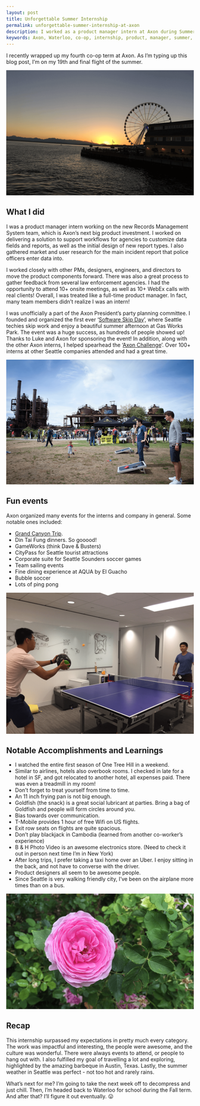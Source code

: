 ```yaml
---
layout: post
title: Unforgettable Summer Internship
permalink: unforgettable-summer-internship-at-axon
description: I worked as a product manager intern at Axon during Summer 2017. In this blog post, I discuss what I worked on and what I learned.
keywords: Axon, Waterloo, co-op, internship, product, manager, summer, Seattle, travel
---
```


I recently wrapped up my fourth co-op term at Axon. As I’m typing up this blog post, I’m on my 19th and final flight of the summer.

![Seattle Summer](/assets/seattlesummer.png)

<!--more-->

## What I did

I was a product manager intern working on the new Records Management System team, which is Axon’s next big product investment. I worked on delivering a solution to support workflows for agencies to customize data fields and reports, as well as the initial design of new report types. I also gathered market and user research for the main incident report that police officers enter data into.

I worked closely with other PMs, designers, engineers, and directors to move the product components forward. There was also a great process to gather feedback from several law enforcement agencies. I had the opportunity to attend 10+ onsite meetings, as well as 10+ WebEx calls with real clients! Overall, I was treated like a full-time product manager. In fact, many team members didn’t realize I was an intern!

I was unofficially a part of the Axon President’s party planning committee. I founded and organized the first ever ‘[Software Skip Day](https://www.facebook.com/events/458764994503487/)’, where Seattle techies skip work and enjoy a beautiful summer afternoon at Gas Works Park. The event was a huge success, as hundreds of people showed up! Thanks to Luke and Axon for sponsoring the event! In addition, along with the other Axon interns, I helped spearhead the ‘[Axon Challenge](https://www.facebook.com/events/200951493772719/)’. Over 100+ interns at other Seattle companies attended and had a great time.

![Skip Day](/assets/skipday.png)

## Fun events
Axon organized many events for the interns and company in general. Some notable ones included:

- [Grand Canyon Trip](/axon-grand-canyon-trip-2017).
- Din Tai Fung dinners. So gooood!
- GameWorks (think Dave & Busters)
- CityPass for Seattle tourist attractions
- Corporate suite for Seattle Sounders soccer games
- Team sailing events
 - Fine dining experience at AQUA by El Guacho
- Bubble soccer
- Lots of ping pong

![Ping Pong](/assets/pingpong.png)

## Notable Accomplishments and Learnings

- I watched the entire first season of One Tree Hill in a weekend.
- Similar to airlines, hotels also overbook rooms. I checked in late for a hotel in SF, and got relocated to another hotel, all expenses paid. There was even a treadmill in my room!
- Don’t forget to treat yourself from time to time.
- An 11 inch frying pan is not big enough.
- Goldfish (the snack) is a great social lubricant at parties. Bring a bag of Goldfish and people will form circles around you.
- Bias towards over communication.
- T-Mobile provides 1 hour of free Wifi on US flights.
- Exit row seats on flights are quite spacious.
- Don’t play blackjack in Cambodia (learned from another co-worker’s experience)
- B & H Photo Video is an awesome electronics store. (Need to check it out in person next time I’m in New York)
- After long trips, I prefer taking a taxi home over an Uber. I enjoy sitting in the back, and not have to converse with the driver.
- Product designers all seem to be awesome people.
- Since Seattle is very walking friendly city, I’ve been on the airplane more times than on a bus.

![Rose](/assets/rose.png)

## Recap

This internship surpassed my expectations in pretty much every category. The work was impactful and interesting, the people were awesome, and the culture was wonderful. There were always events to attend, or people to hang out with. I also fulfilled my goal of travelling a lot and exploring, highlighted by the amazing barbeque in Austin, Texas. Lastly, the summer weather in Seattle was perfect - not too hot and rarely rains.

What’s next for me? I’m going to take the next week off to decompress and just chill. Then, I’m headed back to Waterloo for school during the Fall term. And after that? I’ll figure it out eventually. 😛
